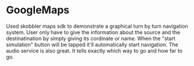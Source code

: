 # GoogleMaps
Used skobbler maps sdk to demonstrate a graphical turn by turn navigation system. User only have to give the information about the source and the destinatination by simply giving its cordinate or name. When the "start simulation" button will be tapped it'll automatically start navigation. The audio service is also great. It tells exactly which way to go and how far to go.
